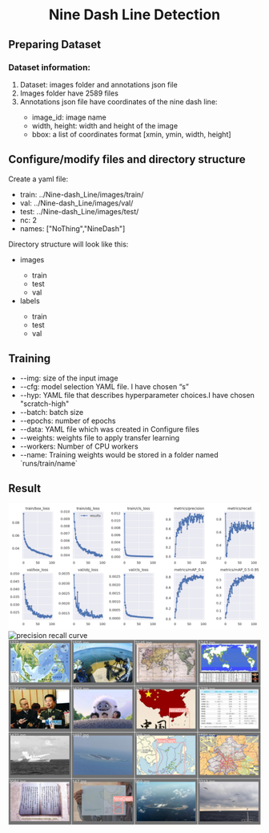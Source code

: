 <h1 align="center">Nine Dash Line Detection</h1>

<h2>Preparing Dataset</h2>
<h3>Dataset information:</h3>
<ol>
  <li>Dataset: images folder and annotations json file</li>
  <li>Images folder have 2589 files</li>
  <li>Annotations json file have coordinates of the nine dash line: </li>
  <ul>
    <li>image_id: image name</li>
    <li>width, height: width and height of the image</li>
    <li>bbox: a list of coordinates format [xmin, ymin, width, height]</li>
  </ul>
</ol>

<h2>Configure/modify files and directory structure </h2>
<p>Create a yaml file:</p>
<ul>
  <li>train: ../Nine-dash_Line/images/train/ </li>
  <li>val:  ../Nine-dash_Line/images/val/</li>
  <li>test: ../Nine-dash_Line/images/test/</li>
  <li>nc: 2</li>
  <li>names: ["NoThing","NineDash"]</li>
</ul>
<p>Directory structure will look like this: </p>
<ul>
  <li>images</li>
  <ul>
    <li>train</li>
    <li>test</li>
    <li>val</li>
  </ul>
  <li>labels</li>
   <ul>
    <li>train</li>
    <li>test</li>
    <li>val</li>
  </ul>
</ul>
<h2>Training </h2>
<ul>
  <li>--img: size of the input image </li>
  <li>--cfg: model selection YAML file. I have chosen “s” </li>
  <li>--hyp: YAML file that describes hyperparameter choices.I have chosen "scratch-high"</li>
  <li>--batch: batch size </li>
  <li>--epochs: number of epochs </li>
  <li>--data: YAML file which was created in Configure files</li>
  <li>--weights: weights file to apply transfer learning</li>
  <li>--workers: Number of CPU workers</li>
  <li>--name: Training weights would be stored in a folder named `runs/train/name`</li>
</ul>

<h2>Result </h2>
<img src="results.png" alt="results">
<img src="PR_curve" alt="precision recall curve">
<img src="val_batch1_labels.jpg" alt="image predicted">
